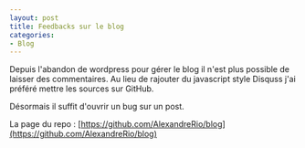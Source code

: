 ```yaml
---
layout: post
title: Feedbacks sur le blog
categories:
- Blog
---
```


Depuis l'abandon de wordpress pour gérer le blog il n'est plus possible de laisser des commentaires. Au lieu de rajouter du javascript style Disquss j'ai préféré mettre les sources sur GitHub.

Désormais il suffit d'ouvrir un bug sur un post.

La page du repo : [https://github.com/AlexandreRio/blog](https://github.com/AlexandreRio/blog)
